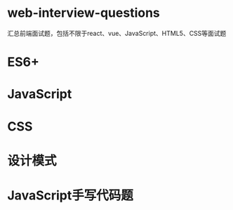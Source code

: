 # web-interview-questions
汇总前端面试题，包括不限于react、vue、JavaScript、HTML5、CSS等面试题


# ES6+
# JavaScript
# CSS
# 设计模式

# JavaScript手写代码题
